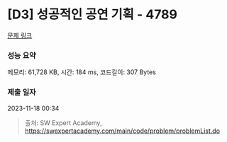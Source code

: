 # [D3] 성공적인 공연 기획 - 4789 

[문제 링크](https://swexpertacademy.com/main/code/problem/problemDetail.do?contestProbId=AWS2dSgKA8MDFAVT) 

### 성능 요약

메모리: 61,728 KB, 시간: 184 ms, 코드길이: 307 Bytes

### 제출 일자

2023-11-18 00:34



> 출처: SW Expert Academy, https://swexpertacademy.com/main/code/problem/problemList.do